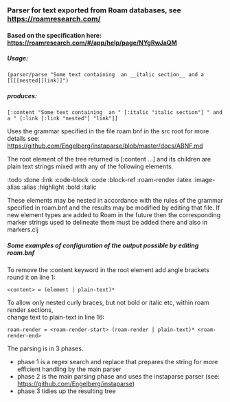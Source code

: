 ### Parser for text exported from Roam databases, see https://roamresearch.com/

#### Based on the specification here: https://roamresearch.com/#/app/help/page/NYgRwJaQM

##### Usage:

`(parser/parse "Some text containing  an __italic section__ and a [[[[nested]]link]]")`

##### produces:

`[:content "Some text containing  an " [:italic "italic section"] " and a " [:link [:link "nested"] "link"]]`

Uses the grammar specified in the file roam.bnf in the src root
for more details see: https://github.com/Engelberg/instaparse/blob/master/docs/ABNF.md

The root element of the tree returned is [:content ...]
and its children are plain text strings mixed with any of the following elements.

:todo :done :link :code-block :code :block-ref :roam-render
:latex :image-alias :alias :highlight :bold :italic

These elements may be nested in accordance with the rules of
the grammar specified in roam.bnf and the results may be modified
by editing that file. If new element types are added to Roam in the future
then the corresponding marker strings used to delineate them must be added
there and also in markers.clj

##### Some examples of configuration of the output possible by editing roam.bnf

To remove the :content keyword in the root element add angle brackets round it on line 1:  

`<content> = (element | plain-text)*`

To allow only nested curly braces, but not bold or italic etc, within roam render sections,  
change text to plain-text in line 16:  

`roam-render = <roam-render-start> (roam-render | plain-text)* <roam-render-end>`

The parsing is in 3 phases.
* phase 1 is a regex search and replace that prepares the string for more efficient handling by the main parser
* phase 2 is the main parsing phase and uses the instaparse parser (see: https://github.com/Engelberg/instaparse)
* phase 3 tidies up the resulting tree
